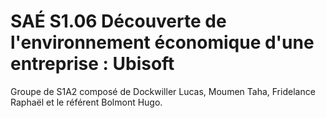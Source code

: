 # SAÉ S1.06 Découverte de l'environnement économique d'une entreprise : Ubisoft

Groupe de S1A2 composé de Dockwiller Lucas, Moumen Taha, Fridelance Raphaël et le référent Bolmont Hugo.

